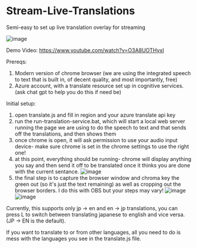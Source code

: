 # Stream-Live-Translations

Semi-easy to set up live translation overlay for streaming

![image](https://github.com/g-Clef-Cannon/Stream-Live-Translations/assets/137208498/d2d1413c-00d4-4ac5-b293-e3c65e448606)


Demo Video:
https://www.youtube.com/watch?v=O3A8UOTHyxI

Prereqs:
  1. Modern version of chrome browser (we are using the integrated speech to text that is built in, of decent quality, and most importantly, free)
  2. Azure account, with a translate resource set up in cognitive services. (ask chat gpt to help you do this if need be)

Initial setup:
  1. open translate.js and fill in region and your azure translate api key
  2. run the run-translation-service.bat, which will start a local web server running the page we are using to do the speech to text and that sends off the translations, and then shows them
  3. once chrome is open, it will ask permission to use your audio input device- make sure chrome is set in the chrome settings to use the right one!
  4. at this point, everything should be running- chrome will display anything you say and then send it off to be translated once it thinks you are done with the current sentance.
  ![image](https://github.com/g-Clef-Cannon/Stream-Live-Translations/assets/137208498/f17c2b40-1452-4f7e-9d47-e4ce93202b65)
  5. the final step is to capture the browser window and chroma key the green out (so it's just the text remaining) as well as cropping out the browser borders. I do this with OBS but your steps may vary!
![image](https://github.com/g-Clef-Cannon/Stream-Live-Translations/assets/137208498/c5efbe3b-9ec7-45d4-ba0d-6e2d434f5eba)
![image](https://github.com/g-Clef-Cannon/Stream-Live-Translations/assets/137208498/ed0302aa-5bbe-4de1-bcb1-92c4e0bd6232)


Currently, this supports only jp -> en and en -> jp translations, you can press L to switch between translating japanese to english and vice versa. (JP -> EN is the default).

If you want to translate to or from other languages, all you need to do is mess with the languages you see in the translate.js file.
